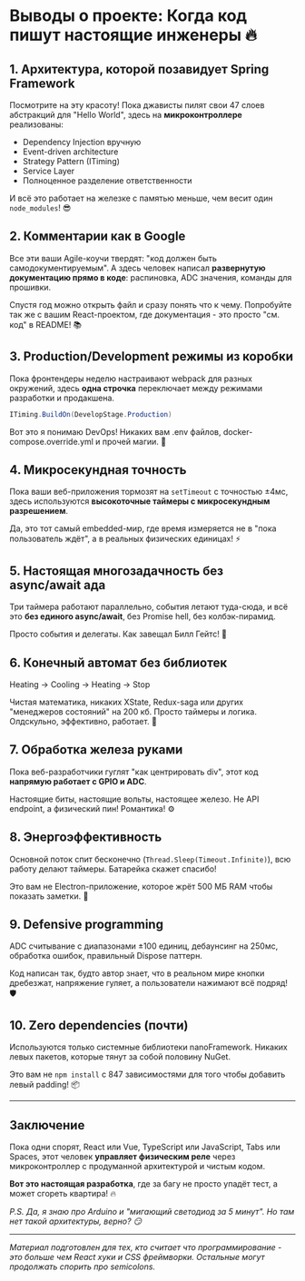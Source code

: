 ﻿# Выводы о проекте: Когда код пишут настоящие инженеры 🔥

## 1. Архитектура, которой позавидует Spring Framework

Посмотрите на эту красоту! Пока джависты пилят свои 47 слоев абстракций для "Hello World", здесь на **микроконтроллере** реализованы:
- Dependency Injection вручную
- Event-driven architecture
- Strategy Pattern (ITiming)
- Service Layer
- Полноценное разделение ответственности

И всё это работает на железке с памятью меньше, чем весит один `node_modules`! 😎

## 2. Комментарии как в Google

Все эти ваши Agile-коучи твердят: "код должен быть самодокументируемым". А здесь человек написал **развернутую документацию прямо в коде**: распиновка, ADC значения, команды для прошивки.

Спустя год можно открыть файл и сразу понять что к чему. Попробуйте так же с вашим React-проектом, где документация - это просто "см. код" в README! 📚

## 3. Production/Development режимы из коробки

Пока фронтендеры неделю настраивают webpack для разных окружений, здесь **одна строчка** переключает между режимами разработки и продакшена.

```csharp
ITiming.BuildOn(DevelopStage.Production)
```

Вот это я понимаю DevOps! Никаких вам .env файлов, docker-compose.override.yml и прочей магии. 🚀

## 4. Микросекундная точность

Пока ваши веб-приложения тормозят на `setTimeout` с точностью ±4мс, здесь используются **высокоточные таймеры с микросекундным разрешением**.

Да, это тот самый embedded-мир, где время измеряется не в "пока пользователь ждёт", а в реальных физических единицах! ⚡

## 5. Настоящая многозадачность без async/await ада

Три таймера работают параллельно, события летают туда-сюда, и всё это **без единого async/await**, без Promise hell, без колбэк-пирамид.

Просто события и делегаты. Как завещал Билл Гейтс! 🎯

## 6. Конечный автомат без библиотек

Heating → Cooling → Heating → Stop

Чистая математика, никаких XState, Redux-saga или других "менеджеров состояний" на 200 кб. Просто таймеры и логика. Олдскульно, эффективно, работает. 💪

## 7. Обработка железа руками

Пока веб-разработчики гуглят "как центрировать div", этот код **напрямую работает с GPIO и ADC**.

Настоящие биты, настоящие вольты, настоящее железо. Не API endpoint, а физический пин! Романтика! ⚙️

## 8. Энергоэффективность

Основной поток спит бесконечно (`Thread.Sleep(Timeout.Infinite)`), всю работу делают таймеры. Батарейка скажет спасибо!

Это вам не Electron-приложение, которое жрёт 500 МБ RAM чтобы показать заметки. 🔋

## 9. Defensive programming

ADC считывание с диапазонами ±100 единиц, дебаунсинг на 250мс, обработка ошибок, правильный Dispose паттерн.

Код написан так, будто автор знает, что в реальном мире кнопки дребезжат, напряжение гуляет, а пользователи нажимают всё подряд! 🛡️

## 10. Zero dependencies (почти)

Используются только системные библиотеки nanoFramework. Никаких левых пакетов, которые тянут за собой половину NuGet.

Это вам не `npm install` с 847 зависимостями для того чтобы добавить левый padding! 📦

---

## Заключение

Пока одни спорят, React или Vue, TypeScript или JavaScript, Tabs или Spaces, этот человек **управляет физическим реле** через микроконтроллер с продуманной архитектурой и чистым кодом.

**Вот это настоящая разработка**, где за багу не просто упадёт тест, а может сгореть квартира! 🔥

*P.S. Да, я знаю про Arduino и "мигающий светодиод за 5 минут". Но там нет такой архитектуры, верно? 😏*

---

*Материал подготовлен для тех, кто считает что программирование - это больше чем React хуки и CSS фреймворки. Остальные могут продолжать спорить про semicolons.*
